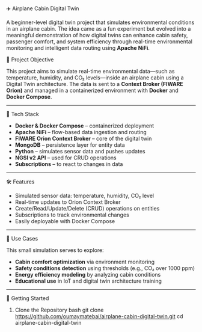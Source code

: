 ✈️ Airplane Cabin Digital Twin

A beginner-level digital twin project that simulates environmental conditions in an airplane cabin. The idea came as a fun experiment but evolved into a meaningful demonstration of how digital twins can enhance cabin safety, passenger comfort, and system efficiency through real-time environmental monitoring and intelligent data routing using **Apache NiFi**.


🎯 Project Objective

This project aims to simulate real-time environmental data—such as temperature, humidity, and CO₂ levels—inside an airplane cabin using a Digital Twin architecture. The data is sent to a **Context Broker (FIWARE Orion)** and managed in a containerized environment with **Docker** and **Docker Compose**.

---

🧰 Tech Stack

- **Docker & Docker Compose** – containerized deployment
- **Apache NiFi** – flow-based data ingestion and routing
- **FIWARE Orion Context Broker** – core of the digital twin
- **MongoDB** – persistence layer for entity data
- **Python** – simulates sensor data and pushes updates
- **NGSI v2 API** – used for CRUD operations
- **Subscriptions** – to react to changes in data

---

🛠️ Features

- Simulated sensor data: temperature, humidity, CO₂ level
- Real-time updates to Orion Context Broker
- Create/Read/Update/Delete (CRUD) operations on entities
- Subscriptions to track environmental changes
- Easily deployable with Docker Compose

---

🧪 Use Cases

This small simulation serves to explore:

- **Cabin comfort optimization** via environment monitoring
- **Safety conditions detection** using thresholds (e.g., CO₂ over 1000 ppm)
- **Energy efficiency modeling** by analyzing cabin conditions
- **Educational use** in IoT and digital twin architecture training

---

🚀 Getting Started

1. Clone the Repository
bash
git clone https://github.com/oumaymatebai/airplane-cabin-digital-twin.git
cd airplane-cabin-digital-twin
